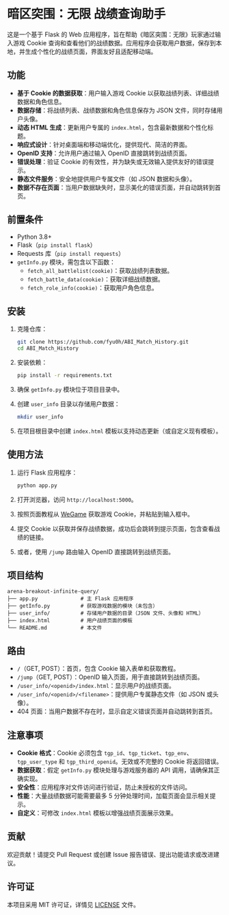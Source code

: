 # 暗区突围：无限 战绩查询助手

这是一个基于 Flask 的 Web 应用程序，旨在帮助《暗区突围：无限》玩家通过输入游戏 Cookie 查询和查看他们的战绩数据。应用程序会获取用户数据，保存到本地，并生成个性化的战绩页面，界面友好且适配移动端。

## 功能

- **基于 Cookie 的数据获取**：用户输入游戏 Cookie 以获取战绩列表、详细战绩数据和角色信息。
- **数据存储**：将战绩列表、战绩数据和角色信息保存为 JSON 文件，同时存储用户头像。
- **动态 HTML 生成**：更新用户专属的 `index.html`，包含最新数据和个性化标题。
- **响应式设计**：针对桌面端和移动端优化，提供现代、简洁的界面。
- **OpenID 支持**：允许用户通过输入 OpenID 直接跳转到战绩页面。
- **错误处理**：验证 Cookie 的有效性，并为缺失或无效输入提供友好的错误提示。
- **静态文件服务**：安全地提供用户专属文件（如 JSON 数据和头像）。
- **数据不存在页面**：当用户数据缺失时，显示美化的错误页面，并自动跳转到首页。

## 前置条件

- Python 3.8+
- Flask（`pip install flask`）
- Requests 库（`pip install requests`）
- `getInfo.py` 模块，需包含以下函数：
  - `fetch_all_battlelist(cookie)`：获取战绩列表数据。
  - `fetch_battle_data(cookie)`：获取详细战绩数据。
  - `fetch_role_info(cookie)`：获取用户角色信息。

## 安装

1. 克隆仓库：
   ```bash
   git clone https://github.com/fyu0h/ABI_Match_History.git
   cd ABI_Match_History
   ```

2. 安装依赖：
   ```bash
   pip install -r requirements.txt
   ```

3. 确保 `getInfo.py` 模块位于项目目录中。

4. 创建 `user_info` 目录以存储用户数据：
   ```bash
   mkdir user_info
   ```

5. 在项目根目录中创建 `index.html` 模板以支持动态更新（或自定义现有模板）。

## 使用方法

1. 运行 Flask 应用程序：
   ```bash
   python app.py
   ```

2. 打开浏览器，访问 `http://localhost:5000`。

3. 按照页面教程从 [WeGame](https://www.wegame.com.cn/helper/ca/#/) 获取游戏 Cookie，并粘贴到输入框中。

4. 提交 Cookie 以获取并保存战绩数据，成功后会跳转到提示页面，包含查看战绩的链接。

5. 或者，使用 `/jump` 路由输入 OpenID 直接跳转到战绩页面。

## 项目结构

```
arena-breakout-infinite-query/
├── app.py              # 主 Flask 应用程序
├── getInfo.py          # 获取游戏数据的模块（未包含）
├── user_info/          # 存储用户数据的目录（JSON 文件、头像和 HTML）
├── index.html          # 用户战绩页面的模板
└── README.md           # 本文件
```

## 路由

- `/`（GET, POST）：首页，包含 Cookie 输入表单和获取教程。
- `/jump`（GET, POST）：OpenID 输入页面，用于直接跳转到战绩页面。
- `/user_info/<openid>/index.html`：显示用户的战绩页面。
- `/user_info/<openid>/<filename>`：提供用户专属静态文件（如 JSON 或头像）。
- 404 页面：当用户数据不存在时，显示自定义错误页面并自动跳转到首页。

## 注意事项

- **Cookie 格式**：Cookie 必须包含 `tgp_id`、`tgp_ticket`、`tgp_env`、`tgp_user_type` 和 `tgp_third_openid`。无效或不完整的 Cookie 将返回错误。
- **数据获取**：假定 `getInfo.py` 模块处理与游戏服务器的 API 调用，请确保其正确实现。
- **安全性**：应用程序对文件访问进行验证，防止未授权的文件访问。
- **性能**：大量战绩数据可能需要最多 5 分钟处理时间，加载页面会显示相关提示。
- **自定义**：可修改 `index.html` 模板以增强战绩页面展示效果。

## 贡献

欢迎贡献！请提交 Pull Request 或创建 Issue 报告错误、提出功能请求或改进建议。

## 许可证

本项目采用 MIT 许可证，详情见 [LICENSE](LICENSE) 文件。
